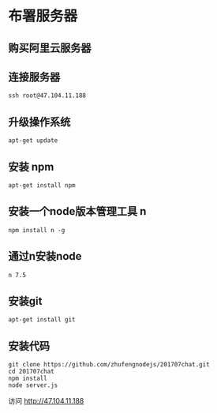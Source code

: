 # 布署服务器
## 购买阿里云服务器

## 连接服务器
```
ssh root@47.104.11.188
```

## 升级操作系统
```
apt-get update
```

## 安装 npm
```
apt-get install npm
```

## 安装一个node版本管理工具 n
```
npm install n -g
```

## 通过n安装node
```
n 7.5
```

## 安装git
```
apt-get install git
```

## 安装代码
```
git clone https://github.com/zhufengnodejs/201707chat.git
cd 201707chat
npm install
node server.js
```
访问 http://47.104.11.188